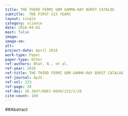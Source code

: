 ```yaml
---
title: THE THIRD FERMI GBM GAMMA-RAY BURST CATALOG
subtitle:  THE FIRST SIX YEARS
layout: single
category: science
date: 2016-04-01
mast: false
image: 
image-sm: 
alt: 
project-date: April 2016
work-type: Paper
paper-type: Other
ref-authors: Bhat, N., et al.
ref-year: 2016
ref-title: THE THIRD FERMI GBM GAMMA-RAY BURST CATALOG
ref-journal: ApJS
ref-vol: 223
ref-page: 28
ref-doi: 10.3847/0067-0049/223/2/28
cite-count: 169
---
```



##Abstract
